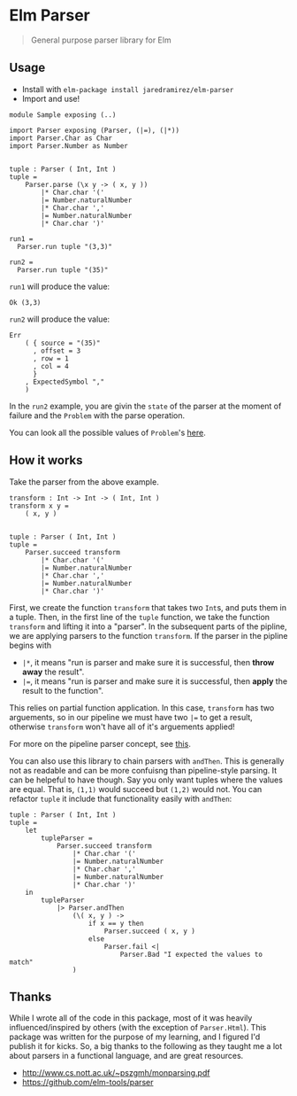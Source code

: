 # Elm Parser

> General purpose parser library for Elm

## Usage

* Install with `elm-package install jaredramirez/elm-parser`
* Import and use!

```
module Sample exposing (..)

import Parser exposing (Parser, (|=), (|*))
import Parser.Char as Char
import Parser.Number as Number


tuple : Parser ( Int, Int )
tuple =
    Parser.parse (\x y -> ( x, y ))
        |* Char.char '('
        |= Number.naturalNumber
        |* Char.char ','
        |= Number.naturalNumber
        |* Char.char ')'

run1 =
  Parser.run tuple "(3,3)"

run2 =
  Parser.run tuple "(35)"
```

`run1` will produce the value:

```
Ok (3,3)
```

`run2` will produce the value:

```
Err
    ( { source = "(35)"
      , offset = 3
      , row = 1
      , col = 4
      }
    , ExpectedSymbol ","
    )
```

In the `run2` example, you are givin the `state` of the parser at the moment of failure and the `Problem` with the parse operation.

You can look all the possible values of `Problem`'s [here](https://github.com/jaredramirez/elm-parser/blob/master/src/Parser.elm#L56).

## How it works

Take the parser from the above example.

```
transform : Int -> Int -> ( Int, Int )
transform x y =
    ( x, y )


tuple : Parser ( Int, Int )
tuple =
    Parser.succeed transform
        |* Char.char '('
        |= Number.naturalNumber
        |* Char.char ','
        |= Number.naturalNumber
        |* Char.char ')'
```

First, we create the function `transform` that takes two `Int`s, and puts them in a tuple. Then, in the first line of the `tuple` function, we take the function `transform` and lifting it into a "parser".
In the subsequent parts of the pipline, we are applying parsers to the function `transform`.
If the parser in the pipline begins with

* `|*`, it means "run is parser and make sure it is successful, then **throw away** the result".
* `|=`, it means "run is parser and make sure it is successful, then **apply** the result to the function".

This relies on partial function application. In this case, `transform` has two arguements, so in our pipeline we must have two `|=` to get a result, otherwise `transform` won't have all of it's arguements applied!

For more on the pipeline parser concept, see [this](https://github.com/elm-tools/parser#parser-pipelines).

You can also use this library to chain parsers with `andThen`. This is generally not as readable and can be more confuisng than pipeline-style parsing. It can be helpeful to have though. Say you only want tuples where the values are equal. That is, `(1,1)` would succeed but `(1,2)` would not.
You can refactor `tuple` it include that functionality easily with `andThen`:

```
tuple : Parser ( Int, Int )
tuple =
    let
        tupleParser =
            Parser.succeed transform
                |* Char.char '('
                |= Number.naturalNumber
                |* Char.char ','
                |= Number.naturalNumber
                |* Char.char ')'
    in
        tupleParser
            |> Parser.andThen
                (\( x, y ) ->
                    if x == y then
                        Parser.succeed ( x, y )
                    else
                        Parser.fail <|
                            Parser.Bad "I expected the values to match"
                )
```

## Thanks

While I wrote all of the code in this package, most of it was heavily influenced/inspired by others (with the exception of `Parser.Html`). This package was written for the purpose of my learning, and I figured I'd publish it for kicks. So, a big thanks to the following as they taught me a lot about parsers in a functional language, and are great resources.

* http://www.cs.nott.ac.uk/~pszgmh/monparsing.pdf
* https://github.com/elm-tools/parser
